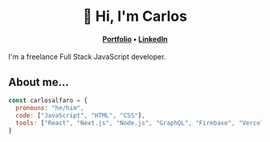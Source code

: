 <h1 align="center">👋 Hi, I'm Carlos</h1>
<h4 align="center"><a href="https://www.carlosalfaro.dev">Portfolio</a> &bull;  <a href="https://www.linkedin.com/in/carlosalfarodev/">LinkedIn</a>
</h4>
I'm a freelance Full Stack JavaScript developer.


## About me...
```js
const carlosalfaro = {
  pronouns: "he/him",
  code: ["JavaScript", "HTML", "CSS"],
  tools: ["React", "Next.js", "Node.js", "GraphQL", "Firebase", "Vercel"],
}
```
